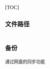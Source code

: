 <span  style="font-family: Simsun,serif; font-size: 17px; ">

[TOC]

### 文件路径

~~~
~~~

### 备份

~~~
通过网盘的同步功能
~~~

</span>